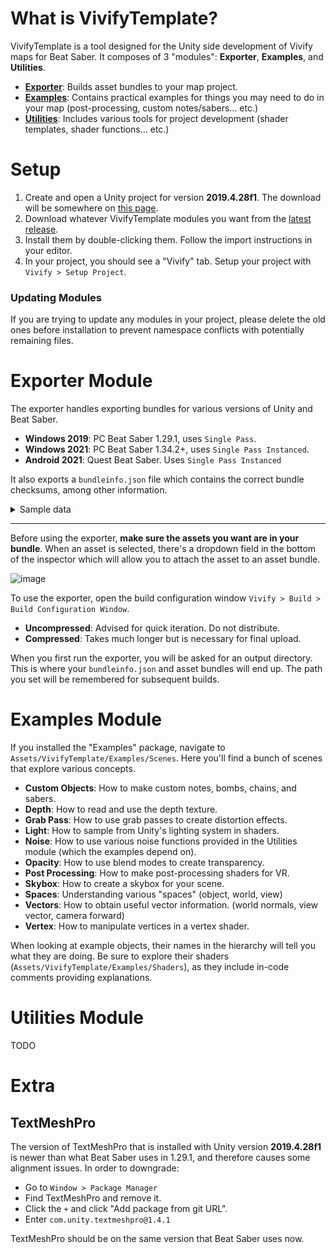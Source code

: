﻿# What is VivifyTemplate?

VivifyTemplate is a tool designed for the Unity side development of Vivify maps for Beat Saber. It composes of 3 "modules": **Exporter**, **Examples**, and **Utilities**.

- [**Exporter**](#exporter-module): Builds asset bundles to your map project.
- [**Examples**](#examples-module): Contains practical examples for things you may need to do in your map (post-processing, custom notes/sabers... etc.)
- [**Utilities**](#utilities-module): Includes various tools for project development (shader templates, shader functions... etc.)

# Setup

1. Create and open a Unity project for version **2019.4.28f1**. The download will be somewhere on [this page](https://unity.com/releases/editor/archive).
2. Download whatever VivifyTemplate modules you want from the [latest release](https://github.com/Swifter1243/VivifyTemplate/releases).
3. Install them by double-clicking them. Follow the import instructions in your editor.
4. In your project, you should see a "Vivify" tab. Setup your project with `Vivify > Setup Project`.

### Updating Modules

If you are trying to update any modules in your project, please delete the old ones before installation to prevent namespace conflicts with potentially remaining files.

# Exporter Module

The exporter handles exporting bundles for various versions of Unity and Beat Saber.
- **Windows 2019**: PC Beat Saber 1.29.1, uses `Single Pass`.
- **Windows 2021**: PC Beat Saber 1.34.2+, uses `Single Pass Instanced`.
- **Android 2021**: Quest Beat Saber. Uses `Single Pass Instanced`

It also exports a `bundleinfo.json` file which contains the correct bundle checksums, among other information.

<details>
<summary>Sample data</summary>

```json
{
  "materials": {
    "example": {
      "path": "assets/materials/example.mat",
      "properties": {
        "_Example": {
          "Float": "1.0"
        }
      }
    }
  },
  "prefabs": {
    "example": "assets/prefabs/example.prefab"
  },
  "bundleFiles": [
    "C:/Example/bundleWindows2019.vivify",
    "C:/Example/bundleWindows2021.vivify",
    "C:/Example/bundleAndroid2021.vivify"
  ],
  "bundleCRCs": {
    "_windows2019": 2604998796,
    "_windows2021": 2051513366,
    "_android2021": 3982829844
  },
  "isCompressed": true
}
```

</details>

---

Before using the exporter, **make sure the assets you want are in your bundle**. When an asset is selected, there's a dropdown field in the bottom of the inspector which will allow you to attach the asset to an asset bundle.

![image](https://github.com/user-attachments/assets/6f1b945f-d38f-4f8b-ba42-d546adf12dcb)

To use the exporter, open the build configuration window `Vivify > Build > Build Configuration Window`.
- **Uncompressed**: Advised for quick iteration. Do not distribute.
- **Compressed**: Takes much longer but is necessary for final upload. 

When you first run the exporter, you will be asked for an output directory. This is where your `bundleinfo.json` and asset bundles will end up. The path you set will be remembered for subsequent builds.

# Examples Module

If you installed the "Examples" package, navigate to `Assets/VivifyTemplate/Examples/Scenes`. Here you'll find a bunch of scenes that explore various concepts.

- **Custom Objects**: How to make custom notes, bombs, chains, and sabers.
- **Depth**: How to read and use the depth texture.
- **Grab Pass**: How to use grab passes to create distortion effects.
- **Light**: How to sample from Unity's lighting system in shaders.
- **Noise**: How to use various noise functions provided in the Utilities module (which the examples depend on).
- **Opacity**: How to use blend modes to create transparency.
- **Post Processing**: How to make post-processing shaders for VR.
- **Skybox**: How to create a skybox for your scene.
- **Spaces**: Understanding various "spaces" (object, world, view)
- **Vectors**: How to obtain useful vector information. (world normals, view vector, camera forward)
- **Vertex**: How to manipulate vertices in a vertex shader.

When looking at example objects, their names in the hierarchy will tell you what they are doing. Be sure to explore their shaders (`Assets/VivifyTemplate/Examples/Shaders`), as they include in-code comments providing explanations.

# Utilities Module

TODO

# Extra

## TextMeshPro

The version of TextMeshPro that is installed with Unity version **2019.4.28f1** is newer than what Beat Saber uses in 1.29.1, and therefore causes some alignment issues. In order to downgrade:
- Go to `Window > Package Manager`
- Find TextMeshPro and remove it.
- Click the `+` and click "Add package from git URL".
- Enter `com.unity.textmeshpro@1.4.1`

TextMeshPro should be on the same version that Beat Saber uses now.
